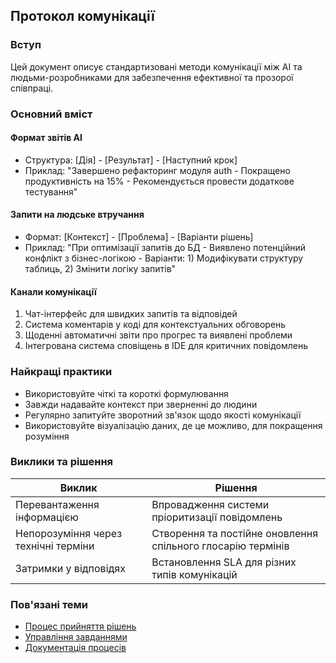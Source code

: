 
## Протокол комунікації

### Вступ
Цей документ описує стандартизовані методи комунікації між AI та людьми-розробниками для забезпечення ефективної та прозорої співпраці.

### Основний вміст

#### Формат звітів AI
- Структура: [Дія] - [Результат] - [Наступний крок]
- Приклад: "Завершено рефакторинг модуля auth - Покращено продуктивність на 15% - Рекомендується провести додаткове тестування"

#### Запити на людське втручання
- Формат: [Контекст] - [Проблема] - [Варіанти рішень]
- Приклад: "При оптимізації запитів до БД - Виявлено потенційний конфлікт з бізнес-логікою - Варіанти: 1) Модифікувати структуру таблиць, 2) Змінити логіку запитів"

#### Канали комунікації
1. Чат-інтерфейс для швидких запитів та відповідей
2. Система коментарів у коді для контекстуальних обговорень
3. Щоденні автоматичні звіти про прогрес та виявлені проблеми
4. Інтегрована система сповіщень в IDE для критичних повідомлень

### Найкращі практики
- Використовуйте чіткі та короткі формулювання
- Завжди надавайте контекст при зверненні до людини
- Регулярно запитуйте зворотний зв'язок щодо якості комунікації
- Використовуйте візуалізацію даних, де це можливо, для покращення розуміння

### Виклики та рішення
| Виклик | Рішення |
|--------|---------|
| Перевантаження інформацією | Впровадження системи пріоритизації повідомлень |
| Непорозуміння через технічні терміни | Створення та постійне оновлення спільного глосарію термінів |
| Затримки у відповідях | Встановлення SLA для різних типів комунікацій |

### Пов'язані теми
- [Процес прийняття рішень](02_decision_making.md)
- [Управління завданнями](../03_tools_and_tasks/03_task_management.md)
- [Документація процесів](../08_context_and_documentation/02_documentation_strategy.md)
